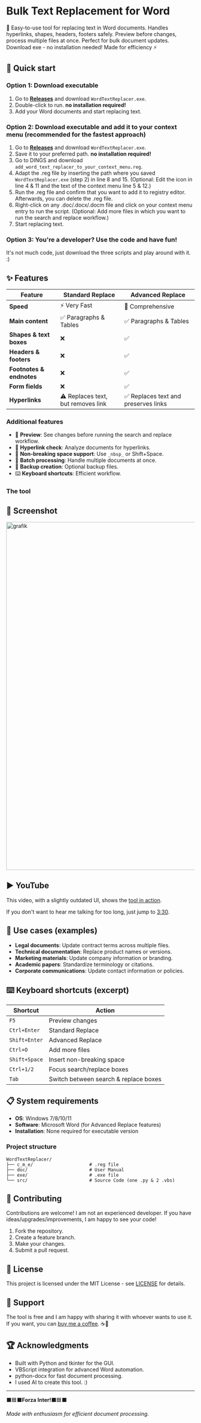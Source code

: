 # Bulk Text Replacement for Word
🎯 Easy-to-use tool for replacing text in Word documents. Handles hyperlinks, shapes, headers, footers safely. Preview before changes, process multiple files at once. Perfect for bulk document updates. Download exe - no installation needed! Made for efficiency ⚡

## 🚀 Quick start

### Option 1: Download executable
1. Go to [**Releases**](../../releases) and download `WordTextReplacer.exe`.
2. Double-click to run. **no installation required!**
3. Add your Word documents and start replacing text.

### Option 2: Download executable and add it to your context menu (recommended for the fastest approach)
1. Go to [**Releases**](../../releases) and download `WordTextReplacer.exe`.
2. Save it to your preferred path. **no installation required!**
3. Go to DINGS and download `add_word_text_replacer_to_your_context_menu.reg`.
4. Adapt the .reg file by inserting the path where you saved `WordTextReplacer.exe` (step 2) in line 8 and 15.
   (Optional: Edit the icon in line 4 & 11 and the text of the context menu line 5 & 12.)
6. Run the .reg file and confirm that you want to add it to registry editor. Afterwards, you can delete the .reg file.
7. Right-click on any .doc/.docx/.docm file and click on your context menu entry to run the script.
   (Optional: Add more files in which you want to run the search and replace workflow.)
9. Start replacing text.

### Option 3: You're a developer? Use the code and have fun! 
It's not much code, just download the three scripts and play around with it. :)

## ✨ Features

| Feature | Standard Replace | Advanced Replace |
|---------|------------------|------------------|
| **Speed** | ⚡ Very Fast | 🔧 Comprehensive |
| **Main content** | ✅ Paragraphs & Tables | ✅ Paragraphs & Tables |
| **Shapes & text boxes** | ❌ | ✅ |
| **Headers & footers** | ❌ | ✅ |
| **Footnotes & endnotes** | ❌ | ✅ |
| **Form fields** | ❌ | ✅ |
| **Hyperlinks** | ⚠️ Replaces text, but removes link | ✅ Replaces text and preserves links |

### Additional features
- 👀 **Preview**: See changes before running the search and replace workflow.
- 🔗 **Hyperlink check**: Analyze documents for hyperlinks.
- 📝 **Non-breaking space support**: Use `_nbsp_` or Shift+Space.
- 📁 **Batch processing**: Handle multiple documents at once.
- 💾 **Backup creation**: Optional backup files.
- ⌨️ **Keyboard shortcuts**: Efficient workflow.

### The tool

## 📸 Screenshot

<img width="877" height="927" alt="grafik" src="https://github.com/user-attachments/assets/52924273-4293-4d2b-aabb-405051283cb6" />

## ▶️ YouTube

This video, with a slightly outdated UI, shows the [tool in action](https://www.youtube.com/watch?v=ff8-k-COUYc).

If you don't want to hear me talking for too long, just jump to [3:30](https://youtu.be/ff8-k-COUYc?si=H4sXY8syJmcAigQc&t=210).

## 🎯 Use cases (examples)

- **Legal documents**: Update contract terms across multiple files.
- **Technical documentation**: Replace product names or versions.
- **Marketing materials**: Update company information or branding.
- **Academic papers**: Standardize terminology or citations.
- **Corporate communications**: Update contact information or policies.

## ⌨️ Keyboard shortcuts (excerpt)

| Shortcut | Action |
|----------|--------|
| `F5` | Preview changes |
| `Ctrl+Enter` | Standard Replace |
| `Shift+Enter` | Advanced Replace |
| `Ctrl+O` | Add more files |
| `Shift+Space` | Insert non-breaking space |
| `Ctrl+1/2` | Focus search/replace boxes |
| `Tab` | Switch between search & replace boxes |

## 📋 System requirements

- **OS**: Windows 7/8/10/11
- **Software**: Microsoft Word (for Advanced Replace features)
- **Installation**: None required for executable version

### Project structure
```
WordTextReplacer/
├── c_m_e/                     # .reg file
├── doc/                       # User Manual
├── exe/                       # .exe file
└── src/                       # Source Code (one .py & 2 .vbs)
```

## 🤝 Contributing

Contributions are welcome! I am not an experienced developer. If you have ideas/upgrades/improvements, I am happy to see your code!

1. Fork the repository.
2. Create a feature branch.
3. Make your changes.
4. Submit a pull request.

## 📄 License

This project is licensed under the MIT License - see [LICENSE](LICENSE) for details.

## 🫶 Support

The tool is free and I am happy with sharing it with whoever wants to use it. If you want, you can [buy me a coffee](https://buymeacoffee.com/abbatem). ☕🙏

## 🏆 Acknowledgments

- Built with Python and tkinter for the GUI.
- VBScript integration for advanced Word automation.
- python-docx for fast document processing.
- I used AI to create this tool. :)

---

⬛🟦⬛**Forza Inter!**⬛🟦⬛ 

*Made with enthusiasm for efficient document processing.*

